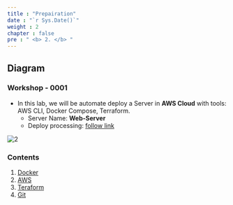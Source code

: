 ```yaml
---
title : "Prepairation"
date : "`r Sys.Date()`"
weight : 2
chapter : false
pre : " <b> 2. </b> "
---
```


## Diagram 
### Workshop - 0001
-   In this lab, we will be automate deploy a Server in **AWS Cloud** with tools: AWS CLI, Docker Compose, Terraform. 
    -  Server Name: **Web-Server** 
    -  Deploy processing: [follow link](3-config/3.1-ec2)

![2](/cicd-ws/images/2/tf-ws-0001.png?featherlight=false&width=90pc)


### Contents

1. [Docker](2.1-docker/)
2. [AWS](2.2-aws/)
3. [Teraform](2.3-terraform/)
4. [Git](2.4-git/)
